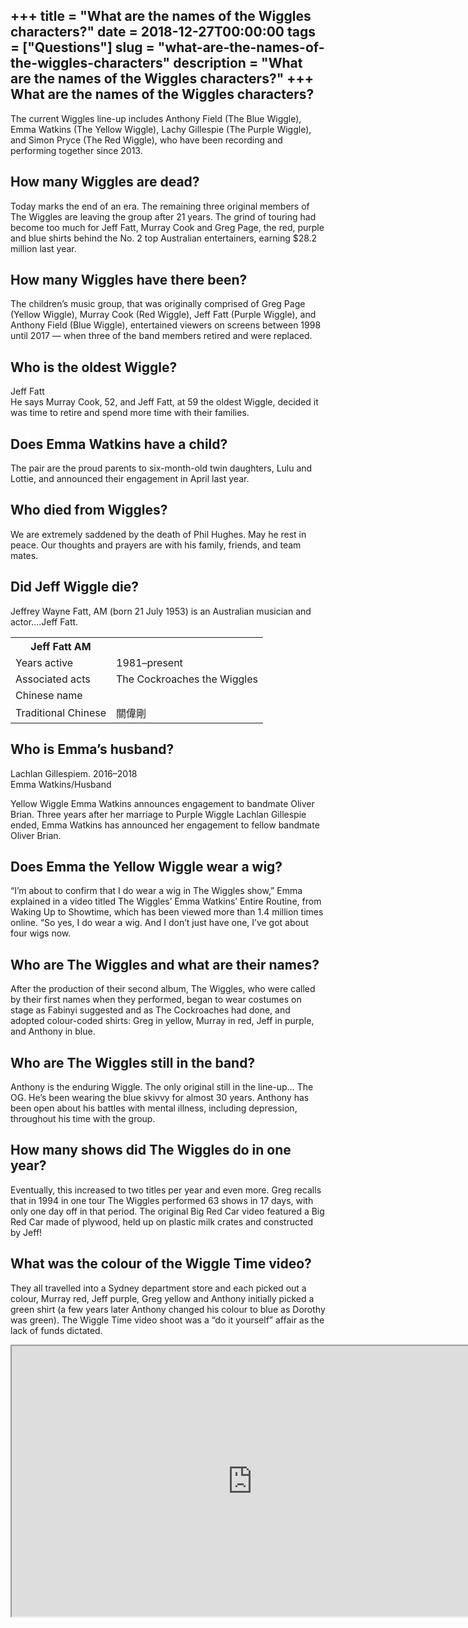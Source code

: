 +++
title = "What are the names of the Wiggles characters?"
date = 2018-12-27T00:00:00
tags = ["Questions"]
slug = "what-are-the-names-of-the-wiggles-characters"
description = "What are the names of the Wiggles characters?"
+++
What are the names of the Wiggles characters?
---------------------------------------------

The current Wiggles line-up includes Anthony Field (The Blue Wiggle), Emma Watkins (The Yellow Wiggle), Lachy Gillespie (The Purple Wiggle), and Simon Pryce (The Red Wiggle), who have been recording and performing together since 2013.

How many Wiggles are dead?
--------------------------

Today marks the end of an era. The remaining three original members of The Wiggles are leaving the group after 21 years. The grind of touring had become too much for Jeff Fatt, Murray Cook and Greg Page, the red, purple and blue shirts behind the No. 2 top Australian entertainers, earning $28.2 million last year.

How many Wiggles have there been?
---------------------------------

The children’s music group, that was originally comprised of Greg Page (Yellow Wiggle), Murray Cook (Red Wiggle), Jeff Fatt (Purple Wiggle), and Anthony Field (Blue Wiggle), entertained viewers on screens between 1998 until 2017 — when three of the band members retired and were replaced.

Who is the oldest Wiggle?
-------------------------

Jeff Fatt  
He says Murray Cook, 52, and Jeff Fatt, at 59 the oldest Wiggle, decided it was time to retire and spend more time with their families.

Does Emma Watkins have a child?
-------------------------------

The pair are the proud parents to six-month-old twin daughters, Lulu and Lottie, and announced their engagement in April last year.

Who died from Wiggles?
----------------------

We are extremely saddened by the death of Phil Hughes. May he rest in peace. Our thoughts and prayers are with his family, friends, and team mates.

Did Jeff Wiggle die?
--------------------

Jeffrey Wayne Fatt, AM (born 21 July 1953) is an Australian musician and actor….Jeff Fatt.

<table><tr><th>Jeff Fatt AM</th></tr><tr><td>Years active</td><td>1981–present</td></tr><tr><td>Associated acts</td><td>The Cockroaches the Wiggles</td></tr><tr><td>Chinese name</td></tr><tr><td>Traditional Chinese</td><td>關偉剛</td></tr></table>

Who is Emma’s husband?
----------------------

Lachlan Gillespiem. 2016–2018  
Emma Watkins/Husband

Yellow Wiggle Emma Watkins announces engagement to bandmate Oliver Brian. Three years after her marriage to Purple Wiggle Lachlan Gillespie ended, Emma Watkins has announced her engagement to fellow bandmate Oliver Brian.

Does Emma the Yellow Wiggle wear a wig?
---------------------------------------

“I’m about to confirm that I do wear a wig in The Wiggles show,” Emma explained in a video titled The Wiggles’ Emma Watkins’ Entire Routine, from Waking Up to Showtime, which has been viewed more than 1.4 million times online. “So yes, I do wear a wig. And I don’t just have one, I’ve got about four wigs now.

Who are The Wiggles and what are their names?
---------------------------------------------

After the production of their second album, The Wiggles, who were called by their first names when they performed, began to wear costumes on stage as Fabinyi suggested and as The Cockroaches had done, and adopted colour-coded shirts: Greg in yellow, Murray in red, Jeff in purple, and Anthony in blue.

Who are The Wiggles still in the band?
--------------------------------------

Anthony is the enduring Wiggle. The only original still in the line-up… The OG. He’s been wearing the blue skivvy for almost 30 years. Anthony has been open about his battles with mental illness, including depression, throughout his time with the group.

How many shows did The Wiggles do in one year?
----------------------------------------------

Eventually, this increased to two titles per year and even more. Greg recalls that in 1994 in one tour The Wiggles performed 63 shows in 17 days, with only one day off in that period. The original Big Red Car video featured a Big Red Car made of plywood, held up on plastic milk crates and constructed by Jeff!

What was the colour of the Wiggle Time video?
---------------------------------------------

They all travelled into a Sydney department store and each picked out a colour, Murray red, Jeff purple, Greg yellow and Anthony initially picked a green shirt (a few years later Anthony changed his colour to blue as Dorothy was green). The Wiggle Time video shoot was a “do it yourself” affair as the lack of funds dictated.

<iframe allow="accelerometer; autoplay; clipboard-write; encrypted-media; gyroscope; picture-in-picture" allowfullscreen="" class="__youtube_prefs__  epyt-is-override  no-lazyload" data-no-lazy="1" data-origheight="433" data-origwidth="770" data-skipgform_ajax_framebjll="" height="433" id="_ytid_45657" loading="lazy" src="https://www.youtube.com/embed/se5XcrG4S8s?enablejsapi=1&autoplay=0&cc_load_policy=0&cc_lang_pref=&iv_load_policy=1&loop=0&modestbranding=0&rel=1&fs=1&playsinline=0&autohide=2&theme=dark&color=red&controls=1&" title="YouTube player" width="770"></iframe>